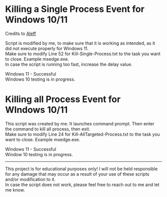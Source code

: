 # Killing a Single Process Event for Windows 10/11

Credits to [Aleff](https://github.com/aleff-github)

Script is modified by me, to make sure that it is working as intended, as it did not execute properly for Windows 11.<br>
Make sure to modify Line 52 for Kill-Single-Process.txt to the task you want to close. Example msedge.exe.<br>
In case the script is running too fast, increase the delay value.

Windows 11 - Successful<br>
Windows 10 testing is in progress.

# Killing all Process Event for WIndows 10/11

This script was created by me. It launches command prompt. Then enter the command to kill all process, then exit.<br>
Make sure to modify Line 24 for Kill-AllTargeted-Process.txt to the task you want to close. Example msedge.exe.

Windows 11 - Successful<br>
Window 10 testing is in progress.

----------------------------------------------------------------
This project is for educational purposes only! I will not be held responsible for any damage that may occur as a result of your use of these scripts and/or modification to it.<br>
In case the script does not work, please feel free to reach out to me and let me know. 
